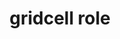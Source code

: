 ---
{
  "title": "gridcell role",
  "description": "A cell in a grid or treegrid.",
  "category": "aria",
  "keywords": [
    "gridcell role"
  ],
  "last_test_date": "2019-09-13",
  "test_results_url": "https://a11ysupport.io/tech/aria/gridcell_role",
  "test_url": "https://a11ysupport.io/tech/aria/gridcell_role",
  "stats": {
    "jaws": {
      "chrome": {
        "81": "a"
      },
      "ie": {
        "11": "a"
      },
      "firefox": {
        "76": "a"
      }
    },
    "narrator": {
      "edge": {
        "44": "a"
      }
    },
    "nvda": {
      "chrome": {
        "81": "a"
      },
      "firefox": {
        "76": "a"
      }
    },
    "talkback": {
      "and_chr": {
        "80": "a"
      }
    },
    "vo_ios": {
      "ios_saf": {
        "13.4.1": "a"
      }
    },
    "vo_macos": {
      "safari": {
        "13.1": "a"
      }
    },
    "orca": {
      "firefox": {
        "76": "a"
      }
    }
  },
  "links": {
    "ARIA spec for alert": "https://www.w3.org/TR/wai-aria-1.2/#gridcell"
  }
}
---